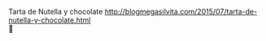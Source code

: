 Tarta de Nutella y chocolate	http://blogmegasilvita.com/2015/07/tarta-de-nutella-y-chocolate.html	
਍